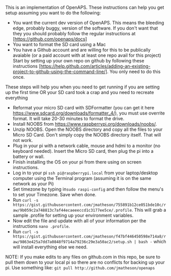 This is an implementation of OpenAPS. These instructions can help you get setup assuming you want to do the following:
* You want the current dev version of OpenAPS. This means the bleeding edge, probably buggy, version of the software. If you don't want that they you should probably follow the regular instructions at [https://github.com/openaps/docs]
* You want to format the SD card using a Mac
* You have a Github account and are willing for this to be publically avaiable (or a paid account with at least one repo avail for this project) Start by setting up your own repo on github by following these instructions  [https://help.github.com/articles/adding-an-existing-project-to-github-using-the-command-line/]. You only need to do this once.

These steps will help you when you need to get running if you are setting up the first time OR your SD card took a crap and you need to recreate everything
* Reformat your micro SD card with SDFormatter (you can get it here https://www.sdcard.org/downloads/formatter_4/), you must use overrite format. It will take 20-30 minutes to format the drive.
* Install NOOBS from  https://www.raspberrypi.org/downloads/noobs/.
* Unzip NOOBS. Open the NOOBS directory and copy all the files to your Micro SD Card. Don't simply copy the NOOBS directory itself. That will not work.
* Plug in your pi with a network cable, mouse and hdmi to a monitor (no keyboard needed). Insert the Micro SD card, then plug the pi into a battery or wall.
* Finish installing the OS on your pi from there using on screen instructions.
* Log in to your pi ```ssh pi@raspberrypi.local``` from your laptop/desktop computer using the Terminal program (assuming it is on the same network as your Pi)
* Set timezone by typing in```sudo raspi-config``` and then follow the menu's to set your Timezone. Save when done.
* Run ```curl -s https://gist.githubusercontent.com/jmatheson/755891b12ce051bde10c/raw/9b059c2a748813c7af44ecaeeeccd1c3177ee5ce/.profile```. This will grab a sample .profile for setting up your environment variables.
* Now edit the file and update with all of your information per the instructions ```nano .profile```. 
* Run ```curl -s https://gist.githubusercontent.com/jmatheson/f47bf446450598e714a8/raw/9863e425a7dd7a0848f9714a79236c29e3a50ac2/setup.sh | bash -``` which will install everything else we need. 

NOTE: If you make edits to any files on github.com in this repo, be sure to pull them down to your local pi so there are no conflicts for backing up your pi. Use something like: ```git pull http://github.com/jmatheson/openaps```
